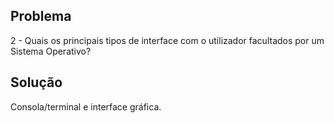 ## Problema

2 - Quais os principais tipos de interface com o utilizador facultados por um
Sistema Operativo?

## Solução

Consola/terminal e interface gráfica.
